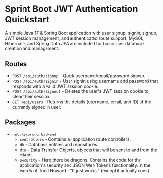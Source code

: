 # Sprint Boot JWT Authentication Quickstart

A simple Java 17 & Spring Boot application with user signup, signin, signup, JWT session management, and authenticated route support. MySQL, Hibernate, and Spring Data JPA are included for basic user database creation and management.

## Routes

* `POST /api/auth/signup` - Quick username/email/password signup.
* `POST /api/auth/signin` - User signin using username and password that responds with a valid JWT session cookie.
* `POST /api/auth/signout` - Deletes the user's JWT session cookie to clear their session.
* `GET /api/users` - Returns the details (username, email, and ID) of the currently signed in user.

## Packages

* `net.kikorono.backend`
    * `controllers` - Contains all application route controllers.
    * `db` - Database entities and repositories.
    * `dto` - Data Transfer Objects, objects that will be sent to and from the client.
    * `security` - Here there be dragons. Contains the code for the application's security and JSON Web Tokens functionality. In the words of Todd Howard - "It just works." (except it actually does).
